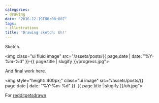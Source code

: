 ```yaml
---
categories:
- drawing
date: "2016-12-19T00:00:00Z"
tags:
- illustrations
title: 'Drawing sketch: Uh!'
---
```


Sketch.

<img class="ui fluid image" src="/assets/posts/{{ page.date | date: "%Y-%m-%d" }}-{{ page.title | slugify }}/progress.jpg">

And final work here.

<img style="height: 400px;" class="ui image" src="/assets/posts/{{ page.date | date: "%Y-%m-%d" }}-{{ page.title | slugify }}/uh.jpg">

For [redditgetsdrawn](http://kinow.deviantart.com/art/Uh-651490865)
